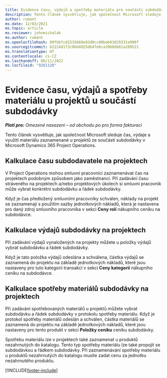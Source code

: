 ```yaml
---
title: Evidence času, výdajů a spotřeby materiálu pro součásti subdodávky
description: Tento článek vysvětluje, jak společnost Microsoft sleduje čas, výdaje a využití materiálu zaznamenané u projektů ze součástí subdodávky v Microsoft Dynamics 365 Project Operations.
author: rumant
ms.date: 12/03/2021
ms.topic: article
ms.reviewer: johnmichalak
ms.author: rumant
ms.openlocfilehash: 89fbbfcd1535660e92d0cc80beb91029331e990f
ms.sourcegitcommit: b2224d1f3c0bd4925d647e6ca3960db81a209521
ms.translationtype: HT
ms.contentlocale: cs-CZ
ms.lasthandoff: 08/11/2022
ms.locfileid: "9261128"
---
```

# <a name="recording-time-expenses-and-material-usage-on-projects-for-subcontracted-components"></a>Evidence času, výdajů a spotřeby materiálu u projektů u součástí subdodávky

_**Platí pro:** Omezené nasazení – od obchodu po pro forma fakturaci_

Tento článek vysvětluje, jak společnost Microsoft sleduje čas, výdaje a využití materiálu zaznamenané u projektů ze součástí subdodávky v Microsoft Dynamics 365 Project Operations.

## <a name="costing-for-subcontractor-time-on-projects"></a>Kalkulace času subdodavatele na projektech
V Project Operations mohou smluvní pracovníci zaznamenávat čas na projektech podobným způsobem jako zaměstnanci. Při zadávání času stráveného na projektech a/nebo projektových úkolech si smluvní pracovník může vybrat konkrétní subdodávku a řádek subdodávky.

Když je čas předložený smluvními pracovníky schválen, náklady na projekt se zaznamenají s použitím sazby jednotkových nákladů, která je nastavena pro daný zdroj smluvního pracovníka v sekci **Ceny rolí** nákupního ceníku na subdodávce.

## <a name="costing-for-subcontracted-expenses-on-projects"></a>Kalkulace výdajů subdodávky na projektech
Při zadávání výdajů vynaložených na projekty můžete u položky výdajů vybrat subdodávku a řádek subdodávky. 

Když je tato položka výdajů odeslána a schválena, částka výdajů se zaznamená do projektu na základě jednotkových nákladů, které jsou nastaveny pro tuto kategorii transakcí v sekci **Ceny kategorií** nákupního ceníku na subdodávce.

## <a name="costing-for-subcontracted-materials-on-projects"></a>Kalkulace spotřeby materiálů subdodávky na projektech
Při zadávání spotřebovaných materiálů u projektů můžete vybrat subdodávku a řádek subdodávky v protokolu spotřeby materiálu. Když je protokol spotřeby materiálů odeslán a schválen, částka materiálů se zaznamená do projektu na základě jednotkových nákladů, které jsou nastaveny pro tento produkt v sekci **Položky ceníku** ceníku subdodávky.

Spotřebu materiálu lze v projektech také zaznamenat u produktů nezahrnutých do katalogu. Tento typ spotřeby materiálu lze také propojit se subdodávkou a řádkem subdodávky. Při zaznamenávání spotřeby materiálu u produktů nezahrnutých do katalogu musíte zadat cenu za jednotku nezahrnutého produktu. 


[!INCLUDE[footer-include](../../includes/footer-banner.md)]
